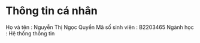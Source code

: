 # Thông tin cá nhân
Họ và tên : Nguyễn Thị Ngọc Quyển
Mã số sinh viên : B2203465
Ngành học : Hệ thống thông tin
